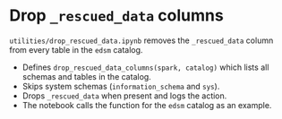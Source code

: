 # Drop `_rescued_data` columns

`utilities/drop_rescued_data.ipynb` removes the `_rescued_data` column from every table in the `edsm` catalog.

- Defines `drop_rescued_data_columns(spark, catalog)` which lists all schemas and tables in the catalog.
- Skips system schemas (`information_schema` and `sys`).
- Drops `_rescued_data` when present and logs the action.
- The notebook calls the function for the `edsm` catalog as an example.
